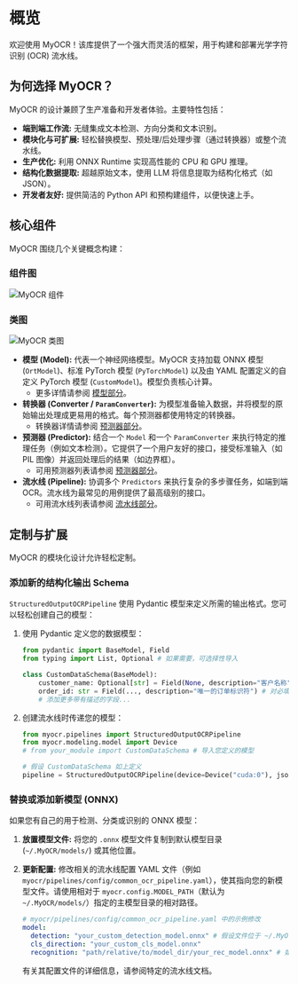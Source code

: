 # 概览

欢迎使用 MyOCR！该库提供了一个强大而灵活的框架，用于构建和部署光学字符识别 (OCR) 流水线。

## 为何选择 MyOCR？

MyOCR 的设计兼顾了生产准备和开发者体验。主要特性包括：

*   **端到端工作流:** 无缝集成文本检测、方向分类和文本识别。
*   **模块化与可扩展:** 轻松替换模型、预处理/后处理步骤（通过转换器）或整个流水线。
*   **生产优化:** 利用 ONNX Runtime 实现高性能的 CPU 和 GPU 推理。
*   **结构化数据提取:** 超越原始文本，使用 LLM 将信息提取为结构化格式（如 JSON）。
*   **开发者友好:** 提供简洁的 Python API 和预构建组件，以便快速上手。

## 核心组件

MyOCR 围绕几个关键概念构建：

### 组件图
![MyOCR 组件](../assets/images/components.png)


### 类图
![MyOCR 类图](../assets/images/myocr_class_diagram.png)

*   **模型 (Model):** 代表一个神经网络模型。MyOCR 支持加载 ONNX 模型 (`OrtModel`)、标准 PyTorch 模型 (`PyTorchModel`) 以及由 YAML 配置定义的自定义 PyTorch 模型 (`CustomModel`)。模型负责核心计算。
    *   更多详情请参阅 [模型部分](../models/index.md)。
*   **转换器 (Converter / `ParamConverter`):** 为模型准备输入数据，并将模型的原始输出处理成更易用的格式。每个预测器都使用特定的转换器。
    *   转换器详情请参阅 [预测器部分](../predictors/index.md)。
*   **预测器 (Predictor):** 结合一个 `Model` 和一个 `ParamConverter` 来执行特定的推理任务（例如文本检测）。它提供了一个用户友好的接口，接受标准输入（如 PIL 图像）并返回处理后的结果（如边界框）。
    *   可用预测器列表请参阅 [预测器部分](../predictors/index.md)。
*   **流水线 (Pipeline):** 协调多个 `Predictors` 来执行复杂的多步骤任务，如端到端 OCR。流水线为最常见的用例提供了最高级别的接口。
    *   可用流水线列表请参阅 [流水线部分](../pipelines/index.md)。

## 定制与扩展

MyOCR 的模块化设计允许轻松定制。

### 添加新的结构化输出 Schema

`StructuredOutputOCRPipeline` 使用 Pydantic 模型来定义所需的输出格式。您可以轻松创建自己的模型：

1.  使用 Pydantic 定义您的数据模型：

    ```python
    from pydantic import BaseModel, Field
    from typing import List, Optional # 如果需要，可选择性导入

    class CustomDataSchema(BaseModel):
        customer_name: Optional[str] = Field(None, description="客户名称")
        order_id: str = Field(..., description="唯一的订单标识符") # 对必填字段使用 ...
        # 添加更多带有描述的字段...
    ```

2.  创建流水线时传递您的模型：

    ```python
    from myocr.pipelines import StructuredOutputOCRPipeline
    from myocr.modeling.model import Device
    # from your_module import CustomDataSchema # 导入您定义的模型

    # 假设 CustomDataSchema 如上定义
    pipeline = StructuredOutputOCRPipeline(device=Device("cuda:0"), json_schema=CustomDataSchema)
    ```

### 替换或添加新模型 (ONNX)

如果您有自己的用于检测、分类或识别的 ONNX 模型：

1.  **放置模型文件:** 将您的 `.onnx` 模型文件复制到默认模型目录 (`~/.MyOCR/models/`) 或其他位置。

2.  **更新配置:** 修改相关的流水线配置 YAML 文件（例如 `myocr/pipelines/config/common_ocr_pipeline.yaml`），使其指向您的新模型文件。请使用相对于 `myocr.config.MODEL_PATH`（默认为 `~/.MyOCR/models/`）指定的主模型目录的相对路径。

    ```yaml
    # myocr/pipelines/config/common_ocr_pipeline.yaml 中的示例修改
    model:
      detection: "your_custom_detection_model.onnx" # 假设文件位于 ~/.MyOCR/models/
      cls_direction: "your_custom_cls_model.onnx"
      recognition: "path/relative/to/model_dir/your_rec_model.onnx" # 如果在子目录中的示例
    ```

    有关其配置文件的详细信息，请参阅特定的流水线文档。
